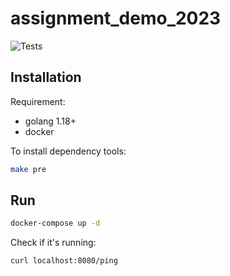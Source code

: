 # assignment_demo_2023

![Tests](https://github.com/TikTokTechImmersion/assignment_demo_2023/actions/workflows/test.yml/badge.svg)

## Installation

Requirement:

- golang 1.18+
- docker

To install dependency tools:

```bash
make pre
```

## Run

```bash
docker-compose up -d
```

Check if it's running:

```bash
curl localhost:8080/ping
```
